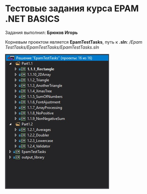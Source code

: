 # Тестовые задания курса EPAM .NET BASICS

Задания выполнил: **Брюков Игорь**

Корневым проектом является **EpamTestTasks**, путь к **.sln**:
*/Epam TestTasks/EpamTestTasks/EpamTestTasks.sln*

![preview](resources/image.jpg)